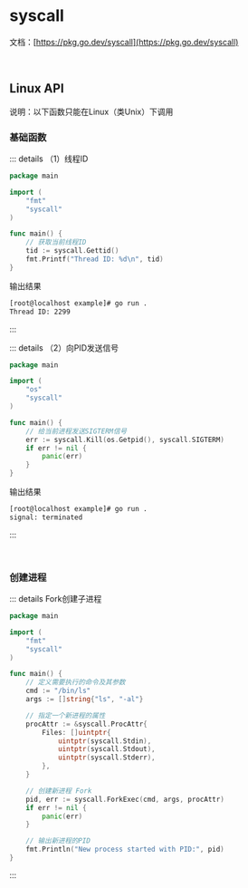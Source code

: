 # syscall

文档：[https://pkg.go.dev/syscall](https://pkg.go.dev/syscall)

<br />

## Linux API

说明：以下函数只能在Linux（类Unix）下调用

### 基础函数

::: details （1）线程ID

```go
package main

import (
	"fmt"
	"syscall"
)

func main() {
	// 获取当前线程ID
	tid := syscall.Gettid()
	fmt.Printf("Thread ID: %d\n", tid)
}
```

输出结果

```bash
[root@localhost example]# go run .
Thread ID: 2299
```

:::

::: details （2）向PID发送信号

```go
package main

import (
	"os"
	"syscall"
)

func main() {
	// 给当前进程发送SIGTERM信号
	err := syscall.Kill(os.Getpid(), syscall.SIGTERM)
	if err != nil {
		panic(err)
	}
}
```

输出结果

```bash
[root@localhost example]# go run .
signal: terminated
```

:::

<br />

### 创建进程

::: details  Fork创建子进程

```go
package main

import (
	"fmt"
	"syscall"
)

func main() {
	// 定义需要执行的命令及其参数
	cmd := "/bin/ls"
	args := []string{"ls", "-al"}

	// 指定一个新进程的属性
	procAttr := &syscall.ProcAttr{
		Files: []uintptr{
			uintptr(syscall.Stdin),
			uintptr(syscall.Stdout),
			uintptr(syscall.Stderr),
		},
	}

	// 创建新进程 Fork
	pid, err := syscall.ForkExec(cmd, args, procAttr)
	if err != nil {
		panic(err)
	}

	// 输出新进程的PID
	fmt.Println("New process started with PID:", pid)
}
```

:::